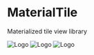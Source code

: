 # MaterialTile
Materialized tile view library

![Logo](art/1.jpg)
![Logo](art/2.jpg)
![Logo](art/3.jpg)